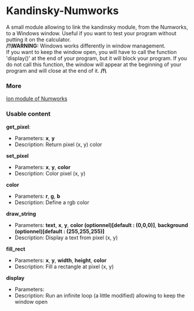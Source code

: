 # Kandinsky-Numworks
A small module allowing to link the kandinsky module, from the Numworks, to a Windows window. 
Useful if you want to test your program without putting it on the calculator. <br>
**/!\\WARNING:** Windows works differently in window management. <br>
If you want to keep the window open, you will have to call the  function 'display()' at the end of your program, but it will block your program. If you do not call this function, the window will appear at the beginning of your program and will close at the end of it. **/!\\**

### More
[Ion module of Numworks](https://github.com/ZetaMap/Ion-numworks)

### Usable content
**get_pixel**:
* Parameters: **x**, **y**
* Description: Return pixel (x, y) color

**set_pixel**
* Parameters: **x**, **y**, **color**
* Description: Color pixel (x, y)

**color**
* Parameters: **r**, **g**, **b**
* Description: Define a rgb color

**draw_string**
* Parameters: **text**, **x**, **y**, **color (optionnel)[default : (0,0,0)]**, **background (optionnel)[default : (255,255,255)]**
* Description: Display a text from pixel (x, y)

**fill_rect**
* Parameters: **x**, **y**, **width**, **height**, **color**
* Description: Fill a rectangle at pixel (x, y)

**display**
* Parameters:
* Description: Run an infinite loop (a little modified) allowing to keep the window open
